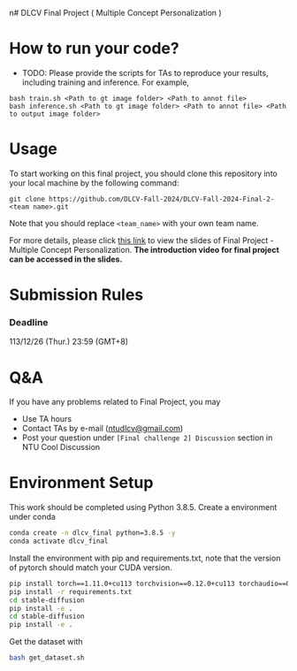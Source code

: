 n# DLCV Final Project ( Multiple Concept Personalization )

# How to run your code?
* TODO: Please provide the scripts for TAs to reproduce your results, including training and inference. For example, 

```shell script=
bash train.sh <Path to gt image folder> <Path to annot file>
bash inference.sh <Path to gt image folder> <Path to annot file> <Path to output image folder>
```

# Usage
To start working on this final project, you should clone this repository into your local machine by the following command:

    git clone https://github.com/DLCV-Fall-2024/DLCV-Fall-2024-Final-2-<team name>.git
  
Note that you should replace `<team_name>` with your own team name.

For more details, please click [this link](https://docs.google.com/presentation/d/1eeXx_dL0OgkDn9_lhXnimTHrE6OYvAiiVOBwo2CTVOQ/edit?usp=sharing) to view the slides of Final Project - Multiple Concept Personalization. **The introduction video for final project can be accessed in the slides.**

# Submission Rules
### Deadline
113/12/26 (Thur.) 23:59 (GMT+8)
    
# Q&A
If you have any problems related to Final Project, you may
- Use TA hours
- Contact TAs by e-mail ([ntudlcv@gmail.com](mailto:ntudlcv@gmail.com))
- Post your question under `[Final challenge 2] Discussion` section in NTU Cool Discussion

# Environment Setup
This work should be completed using Python 3.8.5. Create a environment under conda
```bash
conda create -n dlcv_final python=3.8.5 -y
conda activate dlcv_final
```
Install the environment with pip and requirements.txt, note that the version of pytorch should match your CUDA version.
```bash 
pip install torch==1.11.0+cu113 torchvision==0.12.0+cu113 torchaudio==0.11.0 --extra-index-url https://download.pytorch.org/whl/cu113
pip install -r requirements.txt
cd stable-diffusion
pip install -e .
cd stable-diffusion
pip install -e .
```
Get the dataset with
```bash
bash get_dataset.sh
```

